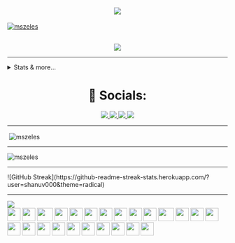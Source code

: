 <h1 align="center">
  <a href="https://git.io/typing-svg">
    <img src="https://readme-typing-svg.herokuapp.com/?lines=console.log(%22Hello%2C%20World!%22);System.out.println(%22Hello%2C%20World!%22);print(%22Hello%2C%20World!%22);printf(%22Hello%2C%20World!%22);fmt.Println(%22Hello%2C%20World!%22);println!(%22Hello%2C%20World!%22);cout%20%3C%3C%20%22Hello%2C%20World!%22&center=true&size=27&width=550">
  </a>
</h1>
<div align="center">
	<p align="left"> <a href="https://twitter.com/shanuv000" target="blank"><img src="https://img.shields.io/twitter/follow/shanuv000?logo=twitter&style=for-the-badge" alt="mszeles" /></a> </p>
	<br>
		<img src="https://raw.githubusercontent.com/Wrapperup/Wrapperup/master/good-times.svg">
	<br>
</div>
<hr/>
<details>
 <summary>Stats & more...</summary>

<h1 align="center"> 📊 Stats: </h1>

<p align="center">
  <a href="https://github.com/anuraghazra/github-readme-stats">
    <img src="https://github-readme-stats.vercel.app/api?username=shanuv000&show_icons=true&bg_color=0d1117&text_color=FFF&border_color=444" height="165">
  </a>
  <a href="https://github.com/anuraghazra/github-readme-stats">
    <img src="https://github-readme-stats.vercel.app/api/top-langs/?
username=shanuv000&layout=compact&bg_color=0d1117&text_color=FFF&border_color=444"  height="165">
  </a>
  <br>
 
</p>
<h1 align="center"> 🔥 Contributions: </h1>
<p align="center">
 
  <br>
  <a href="https://github.com/Ashutosh00710/github-readme-activity-graph">
    <img src="https://activity-graph.herokuapp.com/graph?username=shanuv000&theme=react-dark&hide_border=true">
  </a>
</p>

<h1 align="center"> 🔧 Skills & Tools: </h1>

<p align="center">
  <a href="https://www.typescriptlang.org/">
    <img src="https://img.shields.io/badge/typescript-3178C6?&style=for-the-badge&logo=typescript&logoColor=white">
  </a>
  <a href="https://golang.org/">
    <img src="https://img.shields.io/badge/golang-00ADD8?&style=for-the-badge&logo=go&logoColor=white">
  </a>
  <a href="https://www.rust-lang.org/">
    <img src="https://img.shields.io/badge/rust-000000?&style=for-the-badge&logo=rust&logoColor=white">
  </a>
  <a href="https://www.cplusplus.com/doc/tutorial/">
    <img src="https://img.shields.io/badge/C%2B%2B-00599C?style=for-the-badge&logo=C%2B%2B&logoColor=white">
  </a>
  <a href="https://html.com/">
    <img src="https://img.shields.io/badge/HTML-E34F26?style=for-the-badge&logo=HTML5&logoColor=white">
  </a>
  <a href="https://www.w3schools.com/css/">
    <img src="https://img.shields.io/badge/CSS-1572B6?style=for-the-badge&logo=CSS3&logoColor=white">
  </a>
  <a href="https://www.javascript.com/">
    <img src="https://img.shields.io/badge/JavaScript-323330?style=for-the-badge&logo=javascript&logoColor=F7DF1E">
  </a>
  <br>
  <a href="https://nodejs.org/en/">
    <img src="https://img.shields.io/badge/NODE.JS-339933?style=for-the-badge&logo=Node.js&logoColor=white">
  </a>
  <a href="https://www.json.org/json-en.html">
    <img src="https://img.shields.io/badge/JSON-000000?style=for-the-badge&logo=JSON&logoColor=white">
  </a>
  <a href="https://www.sublimetext.com/">
    <img src="https://img.shields.io/badge/sublime%20text-FF9800?&style=for-the-badge&logo=sublime-text&logoColor=white">
  </a>
  <a href="https://code.visualstudio.com/">
    <img src="https://img.shields.io/badge/VS%20Code-007ACC?&style=for-the-badge&logo=visual-studio-code&logoColor=white">
  </a>
  <a href="https://www.google.com/intl/en_in/chrome/">
    <img src="https://img.shields.io/badge/google%20chrome-4285F4?&style=for-the-badge&logo=google%20chrome&logoColor=white">
  </a>
  <a href="https://git-scm.com/">
    <img src="https://img.shields.io/badge/git-F05032?&style=for-the-badge&logo=git&logoColor=white">
  </a>
  <br>
  <a href="https://reactjs.org/">
    <img src="https://img.shields.io/badge/react-61DAFB?&style=for-the-badge&logo=react&logoColor=121212">
  </a>
  <a href="https://www.sqlite.org/index.html">
    <img src="https://img.shields.io/badge/sqlite-003B57?&style=for-the-badge&logo=sqlite&logoColor=white">
  </a>
  <a href="https://expressjs.com/">
    <img src="https://img.shields.io/badge/express.js-000000?&style=for-the-badge&logo=Express&logoColor=white">
  </a>
</p>
</details>
<h1 align="center"> 🤝 Socials: </h1>
  <p align="center">
    <a href="https://twitter.com/shanuv000">
      <img src="https://img.shields.io/badge/twitter-1DA1F2?&style=for-the-badge&logo=twitter&logoColor=white">
    </a>
    <a href="https://stackoverflow.com/users/story/14553594">
      <img src="https://img.shields.io/badge/stack%20overflow-F58025?&style=for-the-badge&logo=stack%20overflow&logoColor=white">
    </a>
    <a href="https://medium.com/@shanuvatika">
      <img src="https://img.shields.io/badge/medium-000000?&style=for-the-badge&logo=medium&logoColor=white">
    </a>
    <a href="https://www.linkedin.com/in/shanuv000/">
      <img src="https://img.shields.io/badge/linkedin-0A66C2?&style=for-the-badge&logo=linkedin&logoColor=white">
    </a>
  </p>
</h1>

<hr>
<p>&nbsp;<img align="center" src="https://github-readme-stats.vercel.app/api?username=shanuv000&show_icons=true&locale=en" alt="mszeles" /></p>
<hr>
<p><img align="center" src="https://github-readme-stats.vercel.app/api/top-langs?username=shanuv000&show_icons=true&locale=en&layout=compact" alt="mszeles" /></p>
<hr>
![GitHub Streak](https://github-readme-streak-stats.herokuapp.com/?user=shanuv000&theme=radical)
<hr>
<a href="https://github.com/ESKYoung/shields-io-visitor-counter">
  <img src="https://shields-io-visitor-counter.herokuapp.com/badge?page=shanuv000&style=for-the-badge">
<a>
<div>
    <img src="https://cultofthepartyparrot.com/parrots/hd/githubparrot.gif" width="30" height="30"/>
    <img src="https://cultofthepartyparrot.com/flags/hd/indiaparrot.gif" width="30" height="30"/>
    <img src="https://cultofthepartyparrot.com/parrots/asyncparrot.gif" width="36" height="30"/>
    <img src="https://cultofthepartyparrot.com/parrots/exceptionallyfastparrot.gif" width="30" height="30"/>
    <img src="https://cultofthepartyparrot.com/parrots/hd/60fpsparrot.gif" width="30" height="30"/>
    <img src="https://cultofthepartyparrot.com/parrots/hd/jumpingparrot.gif" width="30" height="30"/>
    <img src="https://cultofthepartyparrot.com/parrots/hd/opensourceparrot.gif" width="30" height="30"/>
    <img src="https://cultofthepartyparrot.com/parrots/hd/dealwithitnowparrot.gif" width="30" height="30"/>
    <img src="https://cultofthepartyparrot.com/parrots/hd/hypnoparrotlight.gif" width="30" height="30"/>
    <img src="https://cultofthepartyparrot.com/parrots/databaseparrot.gif" width="30" height="30"/>
    <img src="https://cultofthepartyparrot.com/parrots/fixparrot.gif" width="36" height="30"/>
    <img src="https://cultofthepartyparrot.com/parrots/hd/laptop_parrot.gif" width="30" height="30"/>
    <img src="https://cultofthepartyparrot.com/parrots/hd/spinningparrot.gif" width="30" height="30"/>
    <img src="https://cultofthepartyparrot.com/parrots/hd/levitationparrot.gif" width="30" height="30"/>
    <img src="https://cultofthepartyparrot.com/parrots/hd/meldparrot.gif" width="30" height="30"/>
    <img src="https://cultofthepartyparrot.com/parrots/slomoparrot.gif" width="30" height="30"/>
    <img src="https://cultofthepartyparrot.com/parrots/hd/moonwalkingparrot.gif" width="30" height="30"/>
    <img src="https://cultofthepartyparrot.com/parrots/hd/stableparrot.gif" width="30" height="30"/>
    <img src="https://cultofthepartyparrot.com/parrots/hd/scienceparrot.gif" width="30" height="30"/>
    <img src="https://cultofthepartyparrot.com/parrots/hd/pirateparrot.gif" width="30" height="30"/>
    <img src="https://cultofthepartyparrot.com/parrots/hd/footballparrot.gif" width="30" height="30"/>
    <img src="https://cultofthepartyparrot.com/parrots/hd/illuminatiparrot.gif" width="30" height="30"/>
    <img src="https://cultofthepartyparrot.com/parrots/hd/hypnoparrotdark.gif" width="30" height="30"/>
    <img src="https://cultofthepartyparrot.com/parrots/hd/mustacheparrot.gif" width="30" height="30"/>

</div>
